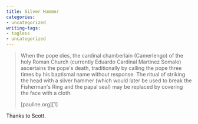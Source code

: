 ```yaml
---
title: Silver Hammer
categories:
- uncategorized
writing-tags:
- tagless
- uncategorized
---
```


> When the pope dies, the cardinal chamberlain (Camerlengo) of the holy Roman Church (currently Eduardo Cardinal Martinez Somalo) ascertains the pope's death, traditionally by calling the pope three times by his baptismal name without response. The ritual of striking the head with a silver hammer (which would later be used to break the Fisherman's Ring and the papal seal) may be replaced by covering the face with a cloth.
> <footer>[pauline.org][1]</footer>

   [1]: http://www.daughtersofstpaul.com/johnpaulpapacy/cardconclave/whenpopedies.html


Thanks to Scott.
